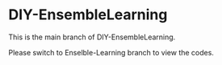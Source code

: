 # DIY-EnsembleLearning

This is the main branch of DIY-EnsembleLearning.

Please switch to Enselble-Learning branch to view the codes.
